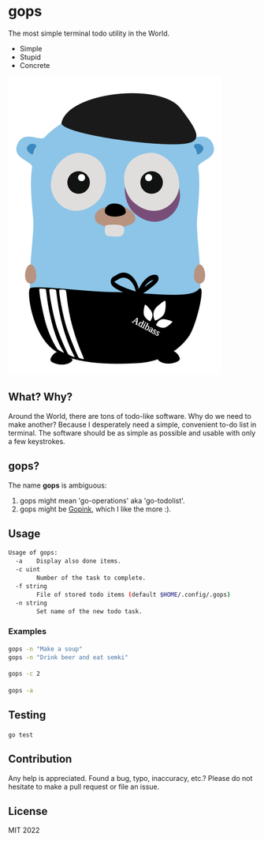 # gops

The most simple terminal todo utility in the World.

* Simple
* Stupid
* Concrete

![Smart-ID in Go language](https://github.com/dknight/gops/blob/main/files/gopher-gops.svg?raw=true)

## What? Why?

Around the World, there are tons of todo-like software. Why do we need to
make another? Because I desperately need a simple, convenient to-do list
in terminal. The software should be as simple as possible and usable with
only a few keystrokes.

## gops?

The name **gops** is ambiguous:

1. gops might mean 'go-operations' aka 'go-todolist'.
2. gops might be [Gopink](https://en.wikipedia.org/wiki/Gopnik), which I like
the more :).

## Usage

```sh
Usage of gops:
  -a    Display also done items.
  -c uint
        Number of the task to complete.
  -f string
        File of stored todo items (default $HOME/.config/.gops)
  -n string
        Set name of the new todo task.
```

### Examples

```sh
gops -n "Make a soup"
gops -n "Drink beer and eat semki"

gops -c 2

gops -a
```

## Testing

```go test```

## Contribution

Any help is appreciated. Found a bug, typo, inaccuracy, etc.? Please do
not hesitate to make a pull request or file an issue.

## License

MIT 2022
